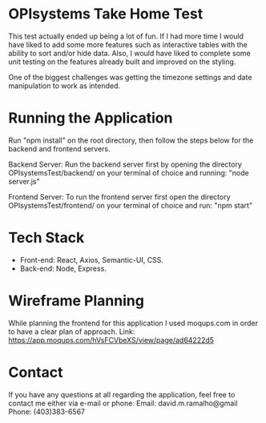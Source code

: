 # OPIsystems Take Home Test

This test actually ended up being a lot of fun. If I had more time I would have liked to add some more features such as interactive tables with the ability to sort and/or hide data. Also, I would have liked to complete some unit testing on the features already built and improved on the styling. 

One of the biggest challenges was getting the timezone settings and date manipulation to work as intended. 

# Running the Application

Run "npm install" on the root directory, then follow the steps below for the backend and frontend servers.

Backend Server:
Run the backend server first by opening the directory OPIsystemsTest/backend/ on your terminal of choice and running: 
"node server.js"

Frontend Server: 
To run the frontend server first open the directory OPIsystemsTest/frontend/ on your terminal of choice and run:
"npm start" 

# Tech Stack

- Front-end: React, Axios, Semantic-UI, CSS.
- Back-end: Node, Express. 

# Wireframe Planning

While planning the frontend for this application I used moqups.com in order to have a clear plan of approach. Link: https://app.moqups.com/hVsFCVbeXS/view/page/ad64222d5

# Contact

If you have any questions at all regarding the application, feel free to contact me either via e-mail or phone: 
Email: david.m.ramalho@gmail 
Phone: (403)383-6567
